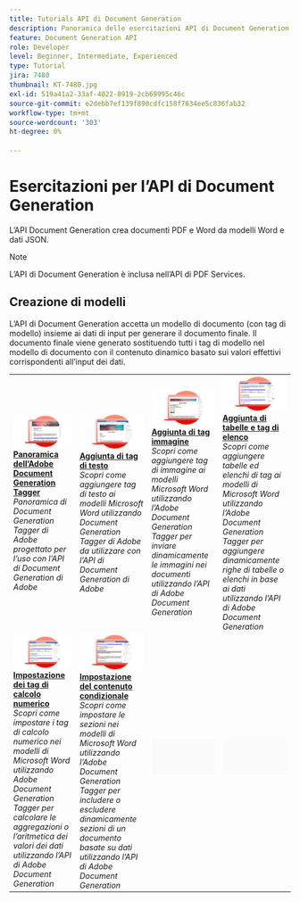 ```yaml
---
title: Tutorials API di Document Generation
description: Panoramica delle esercitazioni API di Document Generation
feature: Document Generation API
role: Developer
level: Beginner, Intermediate, Experienced
type: Tutorial
jira: 7480
thumbnail: KT-7480.jpg
exl-id: 519a41a2-33af-4022-8919-2cb69995c46c
source-git-commit: e2debb7ef139f890cdfc158f7634ee5c836fab32
workflow-type: tm+mt
source-wordcount: '303'
ht-degree: 0%

---
```



# Esercitazioni per l’API di Document Generation

L’API Document Generation crea documenti PDF e Word da modelli Word e dati JSON.

>[!NOTE]
>
>L’API di Document Generation è inclusa nell’API di PDF Services.

## Creazione di modelli

L’API di Document Generation accetta un modello di documento (con tag di modello) insieme ai dati di input per generare il documento finale. Il documento finale viene generato sostituendo tutti i tag di modello nel modello di documento con il contenuto dinamico basato sui valori effettivi corrispondenti all’input dei dati.

<table style="table-layout:fixed">
<tr>
 <td>
   <a href="taggeroverview.md">
      <img alt="Panoramica dell’Adobe Document Generation Tagger" src="assets/Taggeroverview_thumb.png" />
   </a>
    <div>
   <a href="taggeroverview.md"><strong>Panoramica dell’Adobe Document Generation Tagger</strong></a>
    </div>
    <em>Panoramica di Document Generation Tagger di Adobe progettato per l’uso con l’API di Document Generation di Adobe</em>
    <br>
  </td>
  <td>
   <a href="taggeraddtexttags.md">
      <img alt="Aggiunta di tag di testo" src="assets/Taggertexttags_thumb.png" />
   </a>
    <div>
   <a href="taggeraddtexttags.md"><strong>Aggiunta di tag di testo</strong></a>
    </div>
    <em>Scopri come aggiungere tag di testo ai modelli Microsoft Word utilizzando Document Generation Tagger di Adobe da utilizzare con l’API di Document Generation di Adobe</em>
    <br>
  </td>
  <td>
   <a href="taggeraddimagetags.md">
      <img alt="Aggiunta di tag immagine" src="assets/Taggerimagetags_thumb.png" />
   </a>
    <div>
   <a href="taggeraddimagetags.md"><strong>Aggiunta di tag immagine</strong></a>
    </div>
    <em>Scopri come aggiungere tag di immagine ai modelli Microsoft Word utilizzando l’Adobe Document Generation Tagger per inviare dinamicamente le immagini nei documenti utilizzando l’API di Adobe Document Generation</em>
    <br>
  </td>
  <td>
   <a href="taggertables.md">
      <img alt="Aggiunta di tabelle e tag di elenco" src="assets/Taggertables_thumb.png" />
   </a>
    <div>
   <a href="taggertables.md"><strong>Aggiunta di tabelle e tag di elenco</strong></a>
    </div>
    <em>Scopri come aggiungere tabelle ed elenchi di tag ai modelli di Microsoft Word utilizzando l’Adobe Document Generation Tagger per aggiungere dinamicamente righe di tabelle o elenchi in base ai dati utilizzando l’API di Adobe Document Generation</em>
    <br>
  </td>
</tr>
<tr>
  <td>
   <a href="taggercalculations.md">
      <img alt="Impostazione dei tag di calcolo numerico" src="assets/Taggercalculations_thumb.png" />
   </a>
    <div>
   <a href="taggercalculations.md"><strong>Impostazione dei tag di calcolo numerico</strong></a>
    </div>
    <em>Scopri come impostare i tag di calcolo numerico nei modelli di Microsoft Word utilizzando Adobe Document Generation Tagger per calcolare le aggregazioni o l’aritmetica dei valori dei dati utilizzando l’API di Adobe Document Generation</em>
    <br>
  </td>
  <td>
   <a href="taggerconditional.md">
      <img alt="Impostazione del contenuto condizionale" src="assets/Taggerconditional_thumb.png" />
   </a>
    <div>
   <a href="taggerconditional.md"><strong>Impostazione del contenuto condizionale</strong></a>
    </div>
    <em>Scopri come impostare le sezioni nei modelli di Microsoft Word utilizzando l’Adobe Document Generation Tagger per includere o escludere dinamicamente sezioni di un documento basate su dati utilizzando l’API di Adobe Document Generation</em>
    <br>
  </td>
  <td>
    <img alt="Spaziatore" src="../assets/GrayBanner_Placeholder.png" />
    <div>
    <br>
  </td>
   <td>
    <img alt="Spaziatore" src="../assets/GrayBanner_Placeholder.png" />
    <div>
    <br>
  </td>
</tr>
</table>
